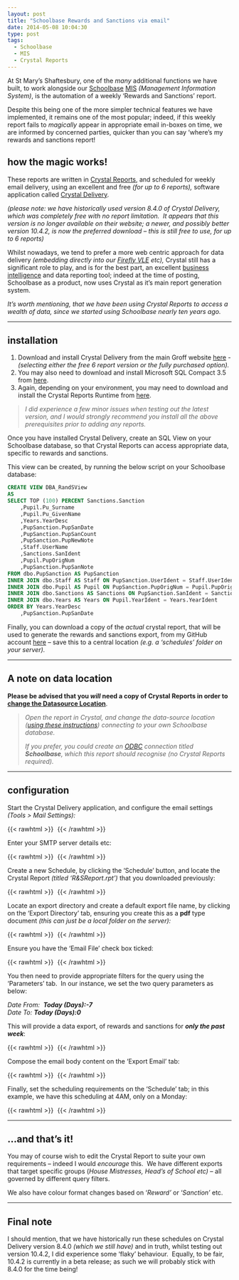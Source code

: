 ```yaml
---
layout: post
title: "Schoolbase Rewards and Sanctions via email"
date: 2014-05-08 10:04:30
type: post
tags:
  - Schoolbase
  - MIS
  - Crystal Reports
---
```


At St Mary’s Shaftesbury, one of the _many_ additional functions we have built, to work alongside our [Schoolbase](http://www.furlongsolutions.com/products/schoolbase) [MIS](http://en.wikipedia.org/wiki/Management_information_system) *(Management Information System)*, is the automation of a weekly ‘Rewards and Sanctions’ report.

Despite this being one of the more simpler technical features we have implemented, it remains one of the most popular; indeed, if this weekly report fails to _magically_ appear in appropriate email in-boxes on time, we are informed by concerned parties, quicker than you can say ‘where’s my rewards and sanctions report!

## how the magic works!

These reports are written in [Crystal Reports](http://www.crystalreports.com/), and scheduled for weekly email delivery, using an excellent and free _(for up to 6 reports),_ software application called [Crystal Delivery](http://www.groffautomation.com/).

_(please note: we have historically used version 8.4.0 of Crystal Delivery, which was completely free with no report limitation.  It appears that this version is no longer available on their website; a newer, and possibly better version 10.4.2, is now the preferred download – this is still free to use, for up to 6 reports)_

Whilst nowadays, we tend to prefer a more web centric approach for data delivery _(embedding directly into our_ [_Firefly VLE_](http://fireflysolutions.co.uk/) _etc),_ Crystal still has a significant role to play, and is for the best part, an excellent [business intelligence](http://en.wikipedia.org/wiki/Business_intelligence) and data reporting tool; indeed at the time of posting, Schoolbase as a product, now uses Crystal as it’s main report generation system.

_It’s worth mentioning, that we have been using Crystal Reports to access a wealth of data, since we started using Schoolbase nearly ten years ago._

---

## installation

1.  Download and install Crystal Delivery from the main Groff website [here](http://www.groffautomation.com/) - _(selecting either the free 6 report version or the fully purchased option)._
2.  You may also need to download and install Microsoft SQL Compact 3.5 from [here](http://groffautomation.com/files/SSCERuntime_x86-ENU.msi).
3.  Again, depending on your environment, you may need to download and install the Crystal Reports Runtime from [here](http://groffautomation.com/files/CRRuntime_32bit_13_0_5.msi).

> _I did experience a few minor issues when testing out the latest version, and I would strongly recommend you install all the above prerequisites prior to adding any reports._

Once you have installed Crystal Delivery, create an SQL View on your Schoolbase database, so that Crystal Reports can access appropriate data, specific to rewards and sanctions.

This view can be created, by running the below script on your Schoolbase database:

```SQL
CREATE VIEW DBA_RandSView
AS
SELECT TOP (100) PERCENT Sanctions.Sanction
	,Pupil.Pu_Surname
	,Pupil.Pu_GivenName
	,Years.YearDesc
	,PupSanction.PupSanDate
	,PupSanction.PupSanCount
	,PupSanction.PupNewNote
	,Staff.UserName
	,Sanctions.SanIdent
	,Pupil.PupOrigNum
	,PupSanction.PupSanNote
FROM dbo.PupSanction AS PupSanction
INNER JOIN dbo.Staff AS Staff ON PupSanction.UserIdent = Staff.UserIdent
INNER JOIN dbo.Pupil AS Pupil ON PupSanction.PupOrigNum = Pupil.PupOrigNum
INNER JOIN dbo.Sanctions AS Sanctions ON PupSanction.SanIdent = Sanctions.SanIdent
INNER JOIN dbo.Years AS Years ON Pupil.YearIdent = Years.YearIdent
ORDER BY Years.YearDesc
	,PupSanction.PupSanDate
```

Finally, you can download a copy of the _actual_ crystal report, that will be used to generate the rewards and sanctions export, from my GitHub account [here](https://github.com/normansolutions/SBCrystalReports/blob/master/R&SReport.rpt?raw=true) – save this to a central location _(e.g. a ‘schedules’ folder on your server)._

---

## A note on data location

**Please be advised that you _will_ need a copy of Crystal Reports in order to** [**change the Datasource Location**](http://www.sdn.sap.com/irj/scn/index?rid=/library/uuid/7070ebe4-ca28-2e10-d9ad-c11039edbd9a&overridelayout=true).

> _Open the report in Crystal, and change the data-source location ([using these instructions](http://www.sdn.sap.com/irj/scn/index?rid=/library/uuid/7070ebe4-ca28-2e10-d9ad-c11039edbd9a&overridelayout=true)) connecting to your own Schoolbase database._
>
> _If you prefer, you could create an [ODBC](http://en.wikipedia.org/wiki/Open_Database_Connectivity) connection titled **Schoolbase**, which this report should recognise (no Crystal Reports required)._

---

## configuration

Start the Crystal Delivery application, and configure the email settings _(Tools > Mail Settings):_

{{< rawhtml >}}
<img
src="data:image/gif;base64,R0lGODlhAQABAIAAAP///wAAACH5BAEAAAAALAAAAAABAAEAAAICRAEAOw=="
data-src="/img/postimg/d14eb04a-6456-4e19-aa10-cb9352e06773-min.png"/>
{{< /rawhtml >}}

Enter your SMTP server details etc:

{{< rawhtml >}}
<img
src="data:image/gif;base64,R0lGODlhAQABAIAAAP///wAAACH5BAEAAAAALAAAAAABAAEAAAICRAEAOw=="
data-src="/img/postimg/1201b59e-6c29-4a80-b114-0a41b29dcc16-min.png"/>
{{< /rawhtml >}}

Create a new Schedule, by clicking the ‘Schedule’ button, and locate the Crystal Report _(titled ‘R&SReport.rpt’)_ that you downloaded previously:

{{< rawhtml >}}
<img
src="data:image/gif;base64,R0lGODlhAQABAIAAAP///wAAACH5BAEAAAAALAAAAAABAAEAAAICRAEAOw=="
data-src="/img/postimg/8f3227d1-94e9-48e2-be50-de8b4d059abd-min.png"/>
{{< /rawhtml >}}

Locate an export directory and create a default export file name, by clicking on the ‘Export Directory’ tab, ensuring you create this as a **pdf** type document _(this can just be a local folder on the server):_

{{< rawhtml >}}
<img
src="data:image/gif;base64,R0lGODlhAQABAIAAAP///wAAACH5BAEAAAAALAAAAAABAAEAAAICRAEAOw=="
data-src="/img/postimg/f6ae4eb4-ed26-437d-9a81-20db6dbb809c-min.png"/>
{{< /rawhtml >}}

Ensure you have the ‘Email File’ check box ticked:

{{< rawhtml >}}
<img
src="data:image/gif;base64,R0lGODlhAQABAIAAAP///wAAACH5BAEAAAAALAAAAAABAAEAAAICRAEAOw=="
data-src="/img/postimg/c7a6f3ff-4d7a-4227-8d4d-f9978762f55b-min.png"/>
{{< /rawhtml >}}

You then need to provide appropriate filters for the query using the ‘Parameters’ tab.  In our instance, we set the two query parameters as below:

_Date From:  **Today (Days):-7**_  
_Date To: **Today (Days):0**_

This will provide a data export, of rewards and sanctions for **_only the past week_**:

{{< rawhtml >}}
<img
src="data:image/gif;base64,R0lGODlhAQABAIAAAP///wAAACH5BAEAAAAALAAAAAABAAEAAAICRAEAOw=="
data-src="/img/postimg/71763c7a-1669-47a6-b50a-14eed2f6c1e0-min.png"/>
{{< /rawhtml >}}

Compose the email body content on the ‘Export Email’ tab:

{{< rawhtml >}}
<img
src="data:image/gif;base64,R0lGODlhAQABAIAAAP///wAAACH5BAEAAAAALAAAAAABAAEAAAICRAEAOw=="
data-src="/img/postimg/9feb5b58-672e-4e06-b7b3-c3c2c0b3b37f-min.jpg"/>
{{< /rawhtml >}}

Finally, set the scheduling requirements on the ‘Schedule’ tab; in this example, we have this scheduling at 4AM, only on a Monday:

{{< rawhtml >}}
<img
src="data:image/gif;base64,R0lGODlhAQABAIAAAP///wAAACH5BAEAAAAALAAAAAABAAEAAAICRAEAOw=="
data-src="/img/postimg/ecbebd28-77c6-4dfd-832f-61e258845bf9-min.png"/>
{{< /rawhtml >}}

---

## ...and that’s it!

You may of course wish to edit the Crystal Report to suite your own requirements – indeed I would _encourage_ this.  We have different exports that target specific groups (_House Mistresses, Head’s of School etc)_ – all governed by different query filters.

We also have colour format changes based on ‘_Reward’_ or ‘_Sanction’_ etc.

---

## Final note

I should mention, that we have historically run these schedules on Crystal Delivery version 8.4.0 _(which we still have)_ and in truth, whilst testing out version 10.4.2, I did experience some ‘flaky’ behaviour.  Equally, to be fair, 10.4.2 is currently in a beta release; as such we will probably stick with 8.4.0 for the time being!
